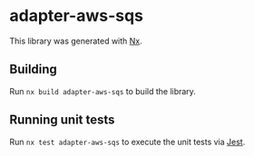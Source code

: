 # adapter-aws-sqs

This library was generated with [Nx](https://nx.dev).

## Building

Run `nx build adapter-aws-sqs` to build the library.

## Running unit tests

Run `nx test adapter-aws-sqs` to execute the unit tests via [Jest](https://jestjs.io).
